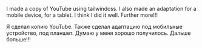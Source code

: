 I made a copy of YouTube using tailwindcss. I also made an adaptation for a mobile device, for a tablet. I think I did it well. Further more!!!

Я сделал копию YouTube. Также сделал адаптацию под мобильные устройство, под планшет. Думаю у меня хорошо получилось. Дальше больше!!!